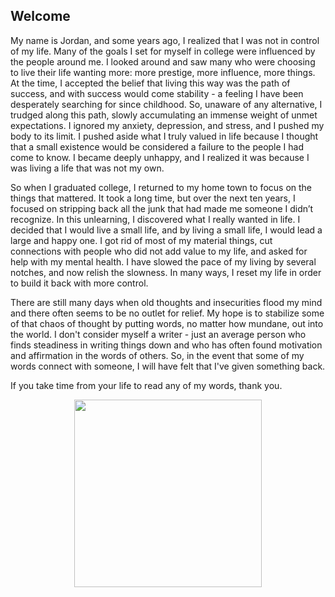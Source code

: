 ## Welcome 

My name is Jordan, and some years ago, I realized that I was not in control of my life. Many of the goals I set for myself in college were influenced by the people around me. I looked around and saw many who were choosing to live their life wanting more: more prestige, more influence, more things. At the time, I accepted the belief that living this way was the path of success, and with success would come stability - a feeling I have been desperately searching for since childhood. So, unaware of any alternative, I trudged along this path, slowly accumulating an immense weight of unmet expectations. I ignored my anxiety, depression, and stress, and I pushed my body to its limit. I pushed aside what I truly valued in life because I thought that a small existence would be considered a failure to the people I had come to know. I became deeply unhappy, and I realized it was because I was living a life that was not my own. 

So when I graduated college, I returned to my home town to focus on the things that mattered. It took a long time, but over the next ten years, I focused on stripping back all the junk that had made me someone I didn’t recognize. In this unlearning, I discovered what I really wanted in life. I decided that I would live a small life, and by living a small life, I would lead a large and happy one. I got rid of most of my material things, cut connections with people who did not add value to my life, and asked for help with my mental health. I have slowed the pace of my living by several notches, and now relish the slowness. In many ways, I reset my life in order to build it back with more control. 

There are still many days when old thoughts and insecurities flood my mind and there often seems to be no outlet for relief. My hope is to stabilize some of that chaos of thought by putting words, no matter how mundane, out into the world. I don't consider myself a writer - just an average person who finds steadiness in writing things down and who has often found motivation and affirmation in the words of others. So, in the event that some of my words connect with someone, I will have felt that I've given something back. 

If you take time from your life to read any of my words, thank you. 

<img src="https://imgur.com/10vg0G9.png" width="300" style="display: block; margin: 0 auto">
 

